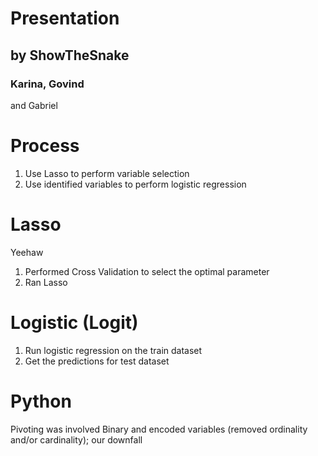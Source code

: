 # Presentation
## by ShowTheSnake

### Karina, Govind
and Gabriel

# Process
1. Use Lasso to perform variable selection
2. Use identified variables to perform logistic regression

# Lasso
Yeehaw
1. Performed Cross Validation to select the optimal parameter
2. Ran Lasso


# Logistic (Logit)
1. Run logistic regression on the train dataset 
2. Get the predictions for test dataset

# Python
Pivoting was involved
Binary and encoded variables (removed ordinality and/or cardinality); our downfall

